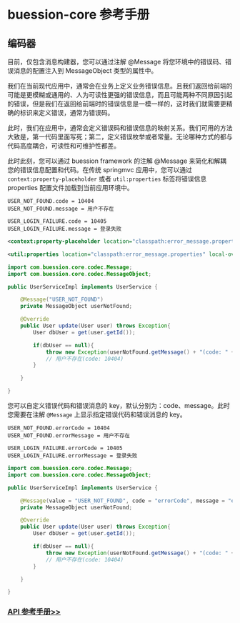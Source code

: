 # buession-core 参考手册


## 编码器


目前，仅包含消息构建器，您可以通过注解 @Message 将您环境中的错误码、错误消息的配置注入到 MessageObject 类型的属性中。


我们在当前现代应用中，通常会在业务上定义业务错误信息。且我们返回给前端的可能是更模糊或通用的、人为可读性更强的错误信息，而且可能两种不同原因引起的错误，但是我们在返回给前端时的错误信息是一模一样的，这时我们就需要更精确的标识来定义错误，通常为错误码。

此时，我们在应用中，通常会定义错误码和错误信息的映射关系。我们可用的方法大致是，第一代码里面写死；第二，定义错误枚举或者常量。无论哪种方式的都与代码高度耦合，可读性和可维护性都差。

此时此刻，您可以通过 buession framework 的注解 @Message 来简化和解耦您的错误信息配置和代码。在传统 springmvc 应用中，您可以通过 `context:property-placeholder` 或者 `util:properties` 标签将错误信息 properties 配置文件加载到当前应用环境中。

```properties
USER_NOT_FOUND.code = 10404
USER_NOT_FOUND.message = 用户不存在

USER_LOGIN_FAILURE.code = 10405
USER_LOGIN_FAILURE.message = 登录失败
```

```xml
<context:property-placeholder location="classpath:error_message.properties"/>

<util:properties location="classpath:error_message.properties" local-override="true"/>
```


```java
import com.buession.core.codec.Message;
import com.buession.core.codec.MessageObject;

public UserServiceImpl implements UserService {

	@Message("USER_NOT_FOUND")
	private MessageObject userNotFound;

	@Override
	public User update(User user) throws Exception{
		User dbUser = get(user.getId());

		if(dbUser == null){
			throw new Exception(userNotFound.getMessage() + "(code: " + userNotFound.getCode() + ")");
			// 用户不存在(code: 10404)
		}

	}

}
```


您可以自定义错误代码和错误消息的 key，默认分别为：code、message。此时您需要在注解 `@Message` 上显示指定错误代码和错误消息的 key。

```properties
USER_NOT_FOUND.errorCode = 10404
USER_NOT_FOUND.errorMessage = 用户不存在

USER_LOGIN_FAILURE.errorCode = 10405
USER_LOGIN_FAILURE.errorMessage = 登录失败
```

```java
import com.buession.core.codec.Message;
import com.buession.core.codec.MessageObject;

public UserServiceImpl implements UserService {

	@Message(value = "USER_NOT_FOUND", code = "errorCode", message = "errorMessage")
	private MessageObject userNotFound;

	@Override
	public User update(User user) throws Exception{
		User dbUser = get(user.getId());

		if(dbUser == null){
			throw new Exception(userNotFound.getMessage() + "(code: " + userNotFound.getCode() + ")");
			// 用户不存在(code: 10404)
		}

	}

}
```


### [API 参考手册>>](https://javadoc.io/static/com.buession/buession-core/2.0.2/com/buession/core/codec/package-summary.html)